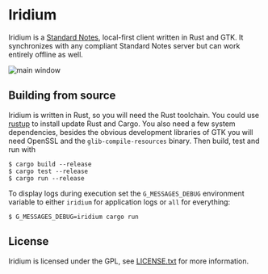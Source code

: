 # Iridium

Iridium is a [Standard Notes](https://standardnotes.org), local-first client
written in Rust and GTK. It synchronizes with any compliant Standard Notes
server but can work entirely offline as well.

![main window](https://i.imgur.com/F2E8KFs.png)

## Building from source

Iridium is written in Rust, so you will need the Rust toolchain. You could use
[rustup](https://rustup.rs) to install update Rust and Cargo. You also need a
few system dependencies, besides the obvious development libraries of GTK you
will need OpenSSL and the `glib-compile-resources` binary. Then build, test and
run with

    $ cargo build --release
    $ cargo test --release
    $ cargo run --release

To display logs during execution set the `G_MESSAGES_DEBUG` environment variable
to either `iridium` for application logs or `all` for everything:

    $ G_MESSAGES_DEBUG=iridium cargo run

## License

Iridium is licensed under the GPL, see [LICENSE.txt](LICENSE.txt) for more
information.
